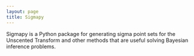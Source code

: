 ```yaml
---
layout: page
title: Sigmapy
---
```


Sigmapy is a Python package for generating sigma point sets for the Unscented
Transform and other methods that are useful solving Bayesian inference problems.
